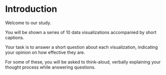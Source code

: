 # Introduction

Welcome to our study.

You will be shown a series of 10 data visualizations accompanied by short captions.

Your task is to answer a short question about each visualization, indicating your opinion on how effective they are. 

For some of these, you will be asked to think-aloud, verbally explaining your thought process while answering questions. 

